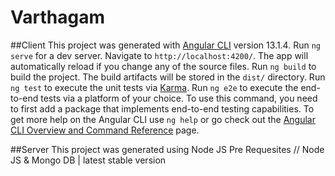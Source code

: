 # Varthagam

##Client
  This project was generated with [Angular CLI](https://github.com/angular/angular-cli) version 13.1.4.
  Run `ng serve` for a dev server. Navigate to `http://localhost:4200/`. The app will automatically reload if you change any of the source files.
  Run `ng build` to build the project. The build artifacts will be stored in the `dist/` directory.
  Run `ng test` to execute the unit tests via [Karma](https://karma-runner.github.io).
  Run `ng e2e` to execute the end-to-end tests via a platform of your choice. To use this command, you need to first add a package that implements end-to-end testing capabilities.
  To get more help on the Angular CLI use `ng help` or go check out the [Angular CLI Overview and Command Reference](https://angular.io/cli) page.

##Server
  This project was generated using Node JS
  Pre Requesites 
    // Node JS & Mongo DB | latest stable version
